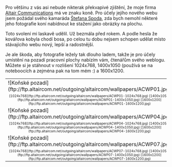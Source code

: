 <!-- dcterms:identifier = riderweblog#175 -->
<!-- dcterms:title = Koňská pozadí -->
<!-- dcterms:abstract = Nebojte se, nebudu vás oblažovat informacemi o svém pozadí - po včerejšku teprve ne - ale nabídnu vám pěkné obrázky na plochu. -->
<!-- np9:categoryId = 1 -->
<!-- x4w:category = Koně -->
<!-- np9:authorId = 1 -->
<!-- np9:authorEmail = michal.valasek@altairis.cz -->
<!-- dcterms:creator = Michal Altair Valášek -->
<!-- dcterms:created = 2004-09-26T17:31:56.313+02:00 -->
<!-- dcterms:dateAccepted = 2004-09-26T17:31:56.313+02:00 -->

Pro většinu z vás asi nebude nikterak překvapivé zjištění, že moje firma [Altair Communications](http://www.altaircom.net/) má ve znaku koně. Pro účely jejího nového webu jsem požádal svého kamaráda [Štefana Spoda](http://www.horse.sk/), zda bych nemohl některé jeho fotografie koní nabídnout ke stažení jako obrázky na plochu.

Toto svolení mi laskavě udělil. Už bezmála před rokem. A podle hesla že kovářova kobyla chodí bosa, po celou tu dobu nejsem schopen udělat místo stávajícího webu nový, lepší a radostnější.

Je ale škoda, aby fotografie ležely tak dlouho ladem, takže je pro účely umístění na pozadí pracovní plochy nabízím vám, čtenářům svého weblogu. Můžete si je stáhnout v rozlišení 1024x768, 1400x1050 (používá se na noteboocích a zejména pak na tom mém :) a 1600x1200.

 <table> <tbody> <tr> <td>![Koňské pozadí](ftp://ftp.altaircom.net/outgoing/altaircom/wallpapers/ACWP01.jpg)</td> <td>![Koňské pozadí](ftp://ftp.altaircom.net/outgoing/altaircom/wallpapers/ACWP02.jpg)</td> <td>![Koňské pozadí](ftp://ftp.altaircom.net/outgoing/altaircom/wallpapers/ACWP03.jpg)</td></tr> <tr> <td style="FONT-SIZE: x-small; TEXT-ALIGN: center">[1024x768](ftp://ftp.altaircom.net/outgoing/altaircom/wallpapers/ACWP01-1024x768.jpg) [1400x1050](ftp://ftp.altaircom.net/outgoing/altaircom/wallpapers/ACWP01-1400x1050.jpg) [1600x1200](ftp://ftp.altaircom.net/outgoing/altaircom/wallpapers/ACWP01-1600x1200.jpg) </td> <td style="FONT-SIZE: x-small; TEXT-ALIGN: center">[1024x768](ftp://ftp.altaircom.net/outgoing/altaircom/wallpapers/ACWP02-1024x768.jpg) [1400x1050](ftp://ftp.altaircom.net/outgoing/altaircom/wallpapers/ACWP02-1400x1050.jpg) [1600x1200](ftp://ftp.altaircom.net/outgoing/altaircom/wallpapers/ACWP02-1600x1200.jpg) </td> <td style="FONT-SIZE: x-small; TEXT-ALIGN: center">[1024x768](ftp://ftp.altaircom.net/outgoing/altaircom/wallpapers/ACWP03-1024x768.jpg) [1400x1050](ftp://ftp.altaircom.net/outgoing/altaircom/wallpapers/ACWP03-1400x1050.jpg) [1600x1200](ftp://ftp.altaircom.net/outgoing/altaircom/wallpapers/ACWP03-1600x1200.jpg) </td></tr> <tr> <td>![Koňské pozadí](ftp://ftp.altaircom.net/outgoing/altaircom/wallpapers/ACWP04.jpg)</td> <td>![Koňské pozadí](ftp://ftp.altaircom.net/outgoing/altaircom/wallpapers/ACWP05.jpg)</td> <td>![Koňské pozadí](ftp://ftp.altaircom.net/outgoing/altaircom/wallpapers/ACWP06.jpg)</td></tr> <tr> <td style="FONT-SIZE: x-small; TEXT-ALIGN: center">[1024x768](ftp://ftp.altaircom.net/outgoing/altaircom/wallpapers/ACWP04-1024x768.jpg) [1400x1050](ftp://ftp.altaircom.net/outgoing/altaircom/wallpapers/ACWP04-1400x1050.jpg) [1600x1200](ftp://ftp.altaircom.net/outgoing/altaircom/wallpapers/ACWP04-1600x1200.jpg) </td> <td style="FONT-SIZE: x-small; TEXT-ALIGN: center">[1024x768](ftp://ftp.altaircom.net/outgoing/altaircom/wallpapers/ACWP05-1024x768.jpg) [1400x1050](ftp://ftp.altaircom.net/outgoing/altaircom/wallpapers/ACWP05-1400x1050.jpg) [1600x1200](ftp://ftp.altaircom.net/outgoing/altaircom/wallpapers/ACWP05-1600x1200.jpg) </td> <td style="FONT-SIZE: x-small; TEXT-ALIGN: center">[1024x768](ftp://ftp.altaircom.net/outgoing/altaircom/wallpapers/ACWP06-1024x768.jpg) [1400x1050](ftp://ftp.altaircom.net/outgoing/altaircom/wallpapers/ACWP06-1400x1050.jpg) [1600x1200](ftp://ftp.altaircom.net/outgoing/altaircom/wallpapers/ACWP06-1600x1200.jpg) </td></tr> <tr> <td>![Koňské pozadí](ftp://ftp.altaircom.net/outgoing/altaircom/wallpapers/ACWP07.jpg)</td> <td>![Koňské pozadí](ftp://ftp.altaircom.net/outgoing/altaircom/wallpapers/ACWP08.jpg)</td> <td>![Koňské pozadí](ftp://ftp.altaircom.net/outgoing/altaircom/wallpapers/ACWP09.jpg)</td></tr> <tr> <td style="FONT-SIZE: x-small; TEXT-ALIGN: center">[1024x768](ftp://ftp.altaircom.net/outgoing/altaircom/wallpapers/ACWP07-1024x768.jpg) [1400x1050](ftp://ftp.altaircom.net/outgoing/altaircom/wallpapers/ACWP07-1400x1050.jpg) [1600x1200](ftp://ftp.altaircom.net/outgoing/altaircom/wallpapers/ACWP07-1600x1200.jpg) </td> <td style="FONT-SIZE: x-small; TEXT-ALIGN: center">[1024x768](ftp://ftp.altaircom.net/outgoing/altaircom/wallpapers/ACWP08-1024x768.jpg) [1400x1050](ftp://ftp.altaircom.net/outgoing/altaircom/wallpapers/ACWP08-1400x1050.jpg) [1600x1200](ftp://ftp.altaircom.net/outgoing/altaircom/wallpapers/ACWP08-1600x1200.jpg) </td> <td style="FONT-SIZE: x-small; TEXT-ALIGN: center">[1024x768](ftp://ftp.altaircom.net/outgoing/altaircom/wallpapers/ACWP09-1024x768.jpg) [1400x1050](ftp://ftp.altaircom.net/outgoing/altaircom/wallpapers/ACWP09-1400x1050.jpg) [1600x1200](ftp://ftp.altaircom.net/outgoing/altaircom/wallpapers/ACWP09-1600x1200.jpg) </td></tr></tbody></table>
